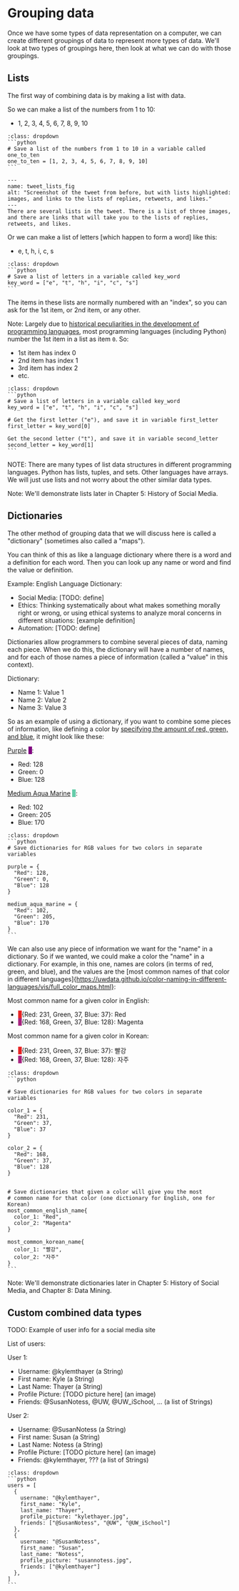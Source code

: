 # Grouping data

Once we have some types of data representation on a computer, we can create different groupings of data to represent more types of data. We'll look at two types of groupings here, then look at what we can do with those groupings.

## Lists
The first way of combining data is by making a list with data.

So we can make a list of the numbers from 1 to 10:
 - 1, 2, 3, 4, 5, 6, 7, 8, 9, 10

 ````{admonition} Click to see example Python code
 :class: dropdown
 ```python
 # Save a list of the numbers from 1 to 10 in a variable called one_to_ten
 one_to_ten = [1, 2, 3, 4, 5, 6, 7, 8, 9, 10]
 ```
 ````

 ```{figure} dog_tweet_with_lists.png
 ---
 name: tweet_lists_fig
 alt: "Screenshot of the tweet from before, but with lists highlighted: images, and links to the lists of replies, retweets, and likes."
 ---
 There are several lists in the tweet. There is a list of three images, and there are links that will take you to the lists of replies, retweets, and likes.
 ```

Or we can make a list of letters [which happen to form a word] like this:
 - e, t, h, i, c, s

 ````{admonition} Click to see example Python code
 :class: dropdown
 ```python
 # Save a list of letters in a variable called key_word
key_word = ["e", "t", "h", "i", "c", "s"]
 ```
 ````

 The items in these lists are normally numbered with an "index", so you can ask for the 1st item, or 2nd item, or any other.

Note: Largely due to [historical peculiarities in the development of programming languages](https://en.wikipedia.org/wiki/Zero-based_numbering#Origin), most programming languages (including Python) number the 1st item in a list as item `0`. So:
- 1st item has index 0
- 2nd item has index 1
- 3rd item has index 2
- etc.

````{admonition} Click to see example Python code
:class: dropdown
```python
# Save a list of letters in a variable called key_word
key_word = ["e", "t", "h", "i", "c", "s"]

# Get the first letter ("e"), and save it in variable first_letter
first_letter = key_word[0]

Get the second letter ("t"), and save it in variable second_letter
second_letter = key_word[1]
```
````

NOTE: There are many types of list data structures in different programming languages. Python has lists, tuples, and sets. Other languages have arrays. We will just use lists and not worry about the other similar data types.


Note: We'll demonstrate lists later in Chapter 5: History of Social Media.

## Dictionaries
The other method of grouping data that we will discuss here is called a "dictionary" (sometimes also called a "maps").

You can think of this as like a language dictionary where there is a word and a definition for each word. Then you can look up any name or word and find the value or definition.

Example: English Language Dictionary:
- Social Media: [TODO: define]
- Ethics: Thinking systematically about what makes something morally right or wrong, or using ethical systems to analyze moral concerns in different situations: [example definition]
- Automation: [TODO: define]

Dictionaries allow programmers to combine several pieces of data, naming each piece. When we do this, the dictionary will have a number of names, and for each of those names a piece of information (called a "value" in this context).

Dictionary:
- Name 1: Value 1
- Name 2: Value 2
- Name 3: Value 3

So as an example of using a dictionary, if you want to combine some pieces of information, like defining a color by [specifying the amount of red, green, and blue](https://www.w3schools.com/cssref/css_colors.asp), it might look like these:

[Purple](https://www.w3schools.com/colors/color_tryit.asp?color=Purple) <span style="background-color:rgb(128,0,128)"> &nbsp; </span>:
- Red: 128
- Green: 0
- Blue: 128

[Medium Aqua Marine](https://www.w3schools.com/colors/color_tryit.asp?color=MediumAquaMarine) <span style="background-color:rgb(102,205,170)"> &nbsp; </span>:
- Red: 102
- Green: 205
- Blue: 170

````{admonition} Click to see example Python code
:class: dropdown
```python
# Save dictionaries for RGB values for two colors in separate variables

purple = {
  "Red": 128,
  "Green": 0,
  "Blue": 128
}

medium_aqua_marine = {
  "Red": 102,
  "Green": 205,
  "Blue": 170
}
```
````

We can also use any piece of information we want for the "name" in a dictionary. So if we wanted, we could make a color the "name" in a dictionary. For example, in this one, names are colors (in terms of red, green, and blue), and the values are the [most common names of that color in different languages]{https://uwdata.github.io/color-naming-in-different-languages/vis/full_color_maps.html}:

Most common name for a given color in English:
- <span style="background-color:rgb(231,37,37)"> &nbsp; </span>{Red: 231, Green, 37, Blue: 37}: Red
- <span style="background-color:rgb(167,37,128)"> &nbsp; </span>{Red: 168, Green, 37, Blue: 128}: Magenta

Most common name for a given color in Korean:
- <span style="background-color:rgb(231,37,37)"> &nbsp; </span>{Red: 231, Green, 37, Blue: 37}: 빨강
- <span style="background-color:rgb(167,37,128)"> &nbsp; </span>{Red: 168, Green, 37, Blue: 128}: 자주

````{admonition} Click to see example Python code
:class: dropdown
```python

# Save dictionaries for RGB values for two colors in separate variables

color_1 = {
  "Red": 231,
  "Green": 37,
  "Blue": 37
}

color_2 = {
  "Red": 168,
  "Green": 37,
  "Blue": 128
}


# Save dictionaries that given a color will give you the most
# common name for that color (one dictionary for English, one for Korean)
most_common_english_name{
  color_1: "Red",
  color_2: "Magenta"
}

most_common_korean_name{
  color_1: "빨강",
  color_2: "자주"
}
```
````


Note: We'll demonstrate dictionaries later in Chapter 5: History of Social Media, and Chapter 8: Data Mining.


## Custom combined data types
TODO: Example of user info for a social media site


List of users:

User 1:
- Username: @kylemthayer (a String)
- First name: Kyle (a String)
- Last Name: Thayer (a String)
- Profile Picture: [TODO picture here] (an image)
- Friends: @SusanNotess, @UW, @UW_iSchool, ... (a list of Strings)

User 2:
- Username: @SusanNotess (a String)
- First name: Susan (a String)
- Last Name: Notess (a String)
- Profile Picture: [TODO picture here] (an image)
- Friends: @kylemthayer, ??? (a list of Strings)


````{admonition} Click to see example Python code
:class: dropdown
```python
users = [
  {
    username: "@kylemthayer",
    first_name: "Kyle",
    last_name: "Thayer",
    profile_picture: "kylethayer.jpg",
    friends: ["@SusanNotess", "@UW", "@UW_iSchool"]
  },
  {
    username: "@SusanNotess",
    first_name: "Susan",
    last_name: "Notess",
    profile_picture: "susannotess.jpg",
    friends: ["@kylemthayer"]
  },
]
```
````

